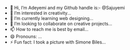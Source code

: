 - 👋 Hi, I’m Adeyemi and my Github handle is:- @Sajuyemi
- 👀 I’m interested in creativity...
- 🌱 I’m currently learning web designing...
- 💞️ I’m looking to collaborate on creative projects...
- 📫 How to reach me is best by email...
- 😄 Pronouns: ...
- ⚡ Fun fact: I took a picture with Simone Biles...

<!---
Sajuyemi/Sajuyemi is a ✨ special ✨ repository because its `README.md` (this file) appears on your GitHub profile.
You can click the Preview link to take a look at your changes.
--->

